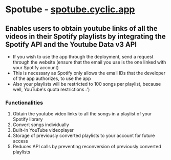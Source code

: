 # Spotube - [spotube.cyclic.app](spotube.cyclic.app)
## Enables users to obtain youtube links of all the videos in their Spotify playlists by integrating the Spotify API and the Youtube Data v3 API
- If you wish to use the app through the deployment, send a request through the website (ensure that the email you use is the one linked with your Spotify account)
- This is necessary as Spotify only allows the email IDs that the developer of the app authorizes, to use the app
- Also your playlists will be restricted to 100 songs per playlist, because well, YouTube's quota restrictions :')

### Functionalities
1) Obtain the youtube video links to all the songs in a playlist of your Spotify library
2) Convert songs individually
3) Built-In YouTube videoplayer
4) Storage of previously converted playlists to your account for future access
5) Reduces API calls by preventing reconversion of previously converted playlists
